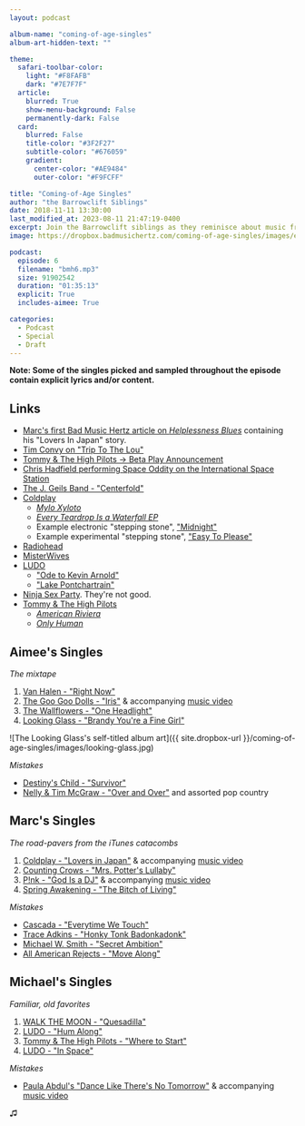 ```yaml
---
layout: podcast

album-name: "coming-of-age-singles"
album-art-hidden-text: ""

theme:
  safari-toolbar-color:
    light: "#F8FAFB"
    dark: "#7E7F7F"
  article:
    blurred: True
    show-menu-background: False
    permanently-dark: False
  card:
    blurred: False
    title-color: "#3F2F27"
    subtitle-color: "#676059"
    gradient:
      center-color: "#AE9484"
      outer-color: "#F9FCFF"

title: "Coming-of-Age Singles"
author: "the Barrowclift Siblings"
date: 2018-11-11 13:30:00
last_modified_at: 2023-08-11 21:47:19-0400
excerpt: Join the Barrowclift siblings as they reminisce about music from their formative teenage years. Complete with mixtapes, iPod playlists, and a mountain of regrets, it’s sure to be a rocky trip down memory lane!
image: https://dropbox.badmusichertz.com/coming-of-age-singles/images/episode-art.jpg

podcast:
  episode: 6
  filename: "bmh6.mp3"
  size: 91902542
  duration: "01:35:13"
  explicit: True
  includes-aimee: True

categories:
  - Podcast
  - Special
  - Draft
---
```


__Note: Some of the singles picked and sampled throughout the episode contain explicit lyrics and/or content.__

## Links

* [Marc's first Bad Music Hertz article on *Helplessness Blues*](https://badmusichertz.com/post/helplessness-blues) containing his "Lovers In Japan" story.
* [Tim Convy on "Trip To The Lou"](http://www.triptothelou.com/2018/01/29/life-rock-band/)
* [Tommy & The High Pilots → Beta Play Announcement](https://madisonhouseinc.com/beta-play/)
* [Chris Hadfield performing Space Oddity on the International Space Station](https://youtu.be/KaOC9danxNo)
* [The J. Geils Band - "Centerfold"](https://open.spotify.com/track/1MwyaG2niVjY9jMZbc3uPk?autoplay=true&v=T)
* [Coldplay](https://open.spotify.com/artist/4gzpq5DPGxSnKTe4SA8HAU)
    - [*Mylo Xyloto*](https://open.spotify.com/album/2R7iJz5uaHjLEVnMkloO18)
    - [*Every Teardrop Is a Waterfall EP*](https://open.spotify.com/album/167lFNaglzjVhEDB7smSFL)
    - Example electronic "stepping stone", ["Midnight"](https://open.spotify.com/track/0UrvIS9YOQL814w4LCtNGB?autoplay=true&v=T)
    - Example experimental "stepping stone", ["Easy To Please"](https://open.spotify.com/track/6KHZ9SElsSmjQI7B9D0e4P?autoplay=true&v=T)
* [Radiohead](https://open.spotify.com/artist/4Z8W4fKeB5YxbusRsdQVPb)
* [MisterWives](https://open.spotify.com/artist/5ivCbtrcD5N4rD337xIb2z)
* [LUDO](https://open.spotify.com/artist/6ok7bEDf9CZ0448D59AaNL)
    - ["Ode to Kevin Arnold"](https://open.spotify.com/track/0nmZEHClXcO7yAI9IwEgu7)
    - ["Lake Pontchartrain"](https://open.spotify.com/track/1Moyw4cce9rpiXfkyTs31U)
* [Ninja Sex Party](https://open.spotify.com/artist/3jsyANBBy6gOZUSQhiGclx). They're not good.
* [Tommy & The High Pilots](https://open.spotify.com/artist/67b9QkZPVWgGiC3xDUk2um)
    - [*American Riviera*](https://open.spotify.com/album/14ZKPbkTn3FAA7ymj7QcqN)
    - [*Only Human*](https://open.spotify.com/album/3xeZO5tcb2wsAMFwxfczjv)

## Aimee's Singles

*The mixtape*

1. [Van Halen - "Right Now"](https://open.spotify.com/track/5HbZJ6ZEuLrYu1Kz5kD1A8?autoplay=true&v=T)
2. [The Goo Goo Dolls - "Iris"](https://open.spotify.com/track/6vrUTGn5p8IrfTZ0J6sIVM?autoplay=true&v=T) & accompanying [music video](https://www.youtube.com/watch?v=NdYWuo9OFAw)
3. [The Wallflowers - "One Headlight"](https://open.spotify.com/track/04zllSy1QxiamFFwB4KET8?autoplay=true&v=T)
4. [Looking Glass - "Brandy You're a Fine Girl"](https://open.spotify.com/track/2BY7ALEWdloFHgQZG6VMLA?autoplay=true&v=T)

![The Looking Glass's self-titled album art]({{ site.dropbox-url }}/coming-of-age-singles/images/looking-glass.jpg)

*Mistakes*

* [Destiny's Child - "Survivor"](https://open.spotify.com/track/2Mpj1Ul5OFPyyP4wB62Rvi?autoplay=true&v=T)
* [Nelly & Tim McGraw - "Over and Over"](https://open.spotify.com/track/0knakATr0VugDjy5LVKR0f?autoplay=true&v=T) and assorted pop country

## Marc's Singles

*The road-pavers from the iTunes catacombs*

1. [Coldplay - "Lovers in Japan"](https://open.spotify.com/track/70B6MEskTMdhAkzjFPdMng?autoplay=true&v=T) & accompanying [music video](https://www.youtube.com/watch?v=OTFFQkdhw6Q)
2. [Counting Crows - "Mrs. Potter's Lullaby"](https://open.spotify.com/track/37bFBr9PDbyAtY5Y7IPTb8?autoplay=true&v=T)
3. [P!nk - "God Is a DJ"](https://open.spotify.com/track/6ivlREM4wexZDkqDmoMwAe?autoplay=true&v=T) & accompanying [music video](https://www.youtube.com/watch?v=XuvF7HF_kLM)
4. [Spring Awakening - "The Bitch of Living"](https://open.spotify.com/track/2prd2maZSy2ObdVhUMbbJr)

*Mistakes*

* [Cascada - "Everytime We Touch"](https://open.spotify.com/track/5YnKmPZytgkywuHktntXDV?autoplay=true&v=T)
* [Trace Adkins - "Honky Tonk Badonkadonk"](https://open.spotify.com/track/1VdHooAMVaGXPSty8pifv9?autoplay=true&v=T)
* [Michael W. Smith - "Secret Ambition"](https://open.spotify.com/track/3yqgmcSWYFovAGFmcfW2GN?autoplay=true&v=T)
* [All American Rejects - "Move Along"](https://open.spotify.com/track/58HpsDKeYoLtNhXFQyQmz5?autoplay=true&v=T)

## Michael's Singles

*Familiar, old favorites*

1. [WALK THE MOON - "Quesadilla"](https://open.spotify.com/track/2CdNHP8DJ5tfbRoIRdcTeE?autoplay=true&v=T)
2. [LUDO - "Hum Along"](https://open.spotify.com/track/67hULogVGZeKSUwNUwIlkH?autoplay=true&v=T)
3. [Tommy & The High Pilots - "Where to Start"](https://open.spotify.com/track/781XEOZjOWEtYG6JXlsoOm)
4. [LUDO - "In Space"](https://open.spotify.com/track/58C7xhbljdmbN6qXIUUvKk)

*Mistakes*

* [Paula Abdul's "Dance Like There's No Tomorrow"](https://open.spotify.com/track/0D19Npg7RGGTjC9UIqoO0Z?autoplay=true&v=T) & accompanying [music video](https://www.youtube.com/watch?v=ygT4sCJIdVo)

♫︎